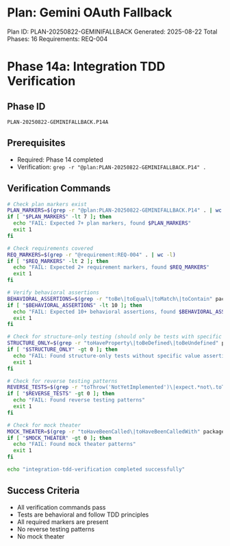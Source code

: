 # Plan: Gemini OAuth Fallback

Plan ID: PLAN-20250822-GEMINIFALLBACK
Generated: 2025-08-22
Total Phases: 16
Requirements: REQ-004

# Phase 14a: Integration TDD Verification

## Phase ID

`PLAN-20250822-GEMINIFALLBACK.P14A`

## Prerequisites

- Required: Phase 14 completed
- Verification: `grep -r "@plan:PLAN-20250822-GEMINIFALLBACK.P14" .`

## Verification Commands

```bash
# Check plan markers exist
PLAN_MARKERS=$(grep -r "@plan:PLAN-20250822-GEMINIFALLBACK.P14" . | wc -l)
if [ "$PLAN_MARKERS" -lt 7 ]; then
  echo "FAIL: Expected 7+ plan markers, found $PLAN_MARKERS"
  exit 1
fi

# Check requirements covered
REQ_MARKERS=$(grep -r "@requirement:REQ-004" . | wc -l)
if [ "$REQ_MARKERS" -lt 2 ]; then
  echo "FAIL: Expected 2+ requirement markers, found $REQ_MARKERS"
  exit 1
fi

# Verify behavioral assertions
BEHAVIORAL_ASSERTIONS=$(grep -r "toBe\|toEqual\|toMatch\|toContain" packages/core/src/code_assist/oauth2.test.ts packages/cli/src/ui/App.test.tsx | wc -l)
if [ "$BEHAVIORAL_ASSERTIONS" -lt 10 ]; then
  echo "FAIL: Expected 10+ behavioral assertions, found $BEHAVIORAL_ASSERTIONS"
  exit 1
fi

# Check for structure-only testing (should only be tests with specific value assertions)
STRUCTURE_ONLY=$(grep -r "toHaveProperty\|toBeDefined\|toBeUndefined" packages/core/src/code_assist/oauth2.test.ts packages/cli/src/ui/App.test.tsx | grep -v "with specific value" | wc -l)
if [ "$STRUCTURE_ONLY" -gt 0 ]; then
  echo "FAIL: Found structure-only tests without specific value assertions"
  exit 1
fi

# Check for reverse testing patterns
REVERSE_TESTS=$(grep -r "toThrow('NotYetImplemented')\|expect.*not\.toThrow()" packages/core/src/code_assist/oauth2.test.ts packages/cli/src/ui/App.test.tsx | wc -l)
if [ "$REVERSE_TESTS" -gt 0 ]; then
  echo "FAIL: Found reverse testing patterns"
  exit 1
fi

# Check for mock theater
MOCK_THEATER=$(grep -r "toHaveBeenCalled\|toHaveBeenCalledWith" packages/core/src/code_assist/oauth2.test.ts packages/cli/src/ui/App.test.tsx | wc -l)
if [ "$MOCK_THEATER" -gt 0 ]; then
  echo "FAIL: Found mock theater patterns"
  exit 1
fi

echo "integration-tdd-verification completed successfully"
```

## Success Criteria

- All verification commands pass
- Tests are behavioral and follow TDD principles
- All required markers are present
- No reverse testing patterns
- No mock theater